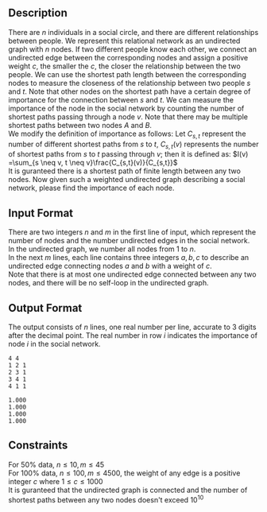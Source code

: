 ## Description

There are $n$ individuals in a social circle, and there are different relationships between people. We represent this relational network as an undirected graph with $n$ nodes. If two different people know each other, we connect an undirected edge between the corresponding nodes and assign a positive weight $c$, the smaller the $c$, the closer the relationship between the two people. We can use the shortest path length between the corresponding nodes to measure the closeness of the relationship between two people $s$ and $t$. Note that other nodes on the shortest path have a certain degree of importance for the connection between $s$ and $t$. We can measure the importance of the node in the social network by counting the number of shortest paths passing through a node $v$. Note that there may be multiple shortest paths between two nodes $A$ and $B$. 
<br>
We modify the definition of importance as follows: Let $C_{s,t}$ represent the number of different shortest paths from $s$ to $t$, $C_{s,t}(v)$ represents the number of shortest paths from $s$ to $t$ passing through $v$; then it is defined as:
$I(v) =\sum_{s \neq v, t \neq v}\frac{C_{s,t}(v)}{C_{s,t}}$
<br>
It is guranteed there is a shortest path of finite length between any two nodes. Now given such a weighted undirected graph describing a social network, please find the importance of each node.

## Input Format

There are two integers $n$ and $m$ in the first line of input, which represent the number of nodes and the number undirected edges in the social network.<br>
In the undirected graph, we number all nodes from $1$ to $n$. <br>
In the next $m$ lines, each line contains three integers $a, b, c$ to describe an undirected edge connecting nodes $a$ and $b$ with a weight of $c$. <br>
Note that there is at most one undirected edge connected between any two nodes, and there will be no self-loop in the undirected graph.

## Output Format

The output consists of $n$ lines, one real number per line, accurate to $3$ digits after the decimal point. The real number in row $i$ indicates the importance of node $i$ in the social network.

```input1
4 4
1 2 1
2 3 1
3 4 1
4 1 1
```
```output1
1.000
1.000
1.000
1.000
```

## Constraints

For $50\%$ data, $n\le10,m\le45$<br>
For $100\%$ data, $n\le100,m\le4500$, the weight of any edge is a positive integer $c$ where $1\le c \le 1000$<br>
It is guranteed that the undirected graph is connected and the number of shortest paths between any two nodes doesn't exceed $10^{10}$
